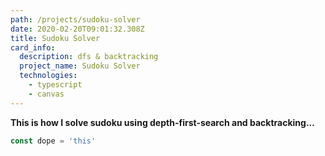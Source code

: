 ```yaml
---
path: /projects/sudoku-solver
date: 2020-02-20T09:01:32.308Z
title: Sudoku Solver
card_info:
  description: dfs & backtracking
  project_name: Sudoku Solver
  technologies:
    - typescript
    - canvas
---
```

**This is how I solve sudoku using depth-first-search and backtracking...**



```javascript
const dope = 'this'
```
